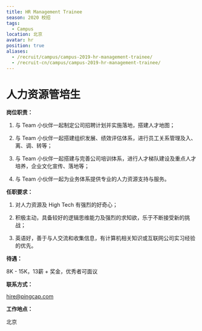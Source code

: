 ```yaml
---
title: HR Management Trainee
season: 2020 校招 
tags:
  - Campus
location: 北京
avatar: hr
position: true
aliases:
  - /recruit/campus/campus-2019-hr-management-trainee/
  - /recruit-cn/campus/campus-2019-hr-management-trainee/
---
```


# 人力资源管培生

**岗位职责：**

1. 与 Team 小伙伴一起制定公司招聘计划并实施落地，搭建人才地图；

 
2. 与 Team 小伙伴一起搭建组织发展、绩效评估体系，进行员工关系管理及入、离、调、转等； 


3. 与 Team 小伙伴一起搭建与完善公司培训体系，进行人才梯队建设及重点人才培养，企业文化宣传、落地等；

 
4. 与 Team 小伙伴一起为业务体系提供专业的人力资源支持与服务。 

**任职要求：**

1. 对人力资源及 High Tech 有强烈的好奇心；

 
2. 积极主动，具备较好的逻辑思维能力及强烈的求知欲，乐于不断接受新的挑战；


3. 英语好，善于与人交流和收集信息，有计算机相关知识或互联网公司实习经验的优先。

**待遇：**

8K - 15K，13薪 + 奖金，优秀者可面议

**联系方式：**

hire@pingcap.com

**工作地点：**

北京
